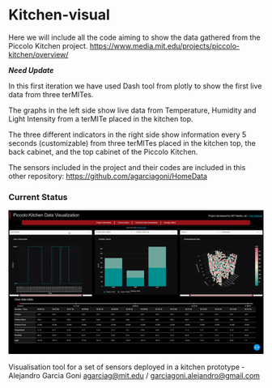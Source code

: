 # Kitchen-visual
Here we will include all the code aiming to show the data gathered from the Piccolo Kitchen project. https://www.media.mit.edu/projects/piccolo-kitchen/overview/

***Need Update***

In this first iteration we have used Dash tool from plotly to show the first live data from three terMITes.

The graphs in the left side show live data from Temperature, Humidity and Light Intensity from a terMITe placed in the kitchen top.

The three different indicators in the right side show information every 5 seconds (customizable) from three terMITes placed in the kitchen top, the back cabinet, and the top cabinet of the Piccolo Kitchen.


The sensors included in the project and their codes are included in this other repository: https://github.com/agarciagoni/HomeData

### Current Status ###
  ![Gif](https://github.com/agarciagoni/HomeData-Visuals/blob/master/Status/3_16_2020.gif)

Visualisation tool for a set of sensors deployed in a kitchen prototype - Alejandro Garcia Goni agarciag@mit.edu / garciagoni.alejandro@gmail.com


